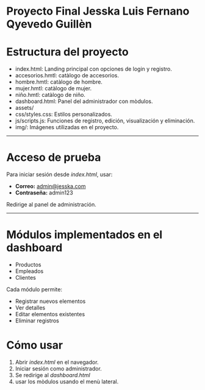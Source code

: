 # Proyecto Final Jesska Luis Fernano Qyevedo Guillèn

# Estructura del proyecto

- index.html: Landing principal con opciones de login y registro.
- accesorios.hmtl: catàlogo de accesorios.
- hombre.hmtl: catàlogo de hombre.
- mujer.hmtl: catàlogo de mujer.
- niño.hmtl: catàlogo de niño.
- dashboard.html: Panel del administrador con mòdulos.
- assets/
- css/styles.css: Estilos personalizados.
- js/scripts.js: Funciones de registro, edición, visualización y eliminación.
- img/: Imágenes utilizadas en el proyecto.

---

# Acceso de prueba

Para iniciar sesión desde *index.html*, usar:

- **Correo:** admin@jesska.com  
- **Contraseña:** admin123

Redirige al panel de administración.

---

# Módulos implementados en el dashboard

- Productos
- Empleados
- Clientes

Cada módulo permite:
- Registrar nuevos elementos
- Ver detalles
- Editar elementos existentes
- Eliminar registros



# Cómo usar

1. Abrir *index.html* en el navegador.
2. Iniciar sesión como administrador.
3. Se redirige al *dashboard.html*
4. usar los mòdulos usando el menù lateral.
